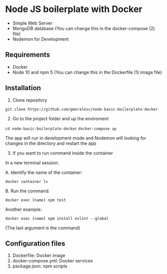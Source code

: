 # Node JS boilerplate with Docker

- Simple Web Server
- MongoDB database (You can change this in the docker-compose (2) file)
- Nodemon for Development

## Requirements

- Docker
- Node 10 and npm 5 (You can change this in the Dockerfile (1) image file)

## Installation

1. Clone repository

`git clone https://github.com/gmoralesc/node-basic-boilerplate-docker`

2. Go to the project folder and up the enviroment

`cd node-basic-boilerplate-docker`
`docker-compose up`

The app will run in development mode and Nodemon will looking for changes in the directory and restart the app

3. If you want to run command inside the container

In a new terminal session:

A. Identify the name of the container:

`docker container ls`

B. Run the command:

`docker exec [name] npm test`

Another example:

`docker exec [name] npm install eslint --global`

(The last argument is the command)

## Configuration files

1. Dockerfile: Docker image
2. docker-compose.yml: Docker services
3. package.json: npm scripts
